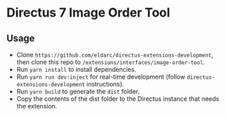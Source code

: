 # Directus 7 Image Order Tool

## Usage

- Clone `https://github.com/eldarc/directus-extensions-development`, then clone this repo to `/extensions/interfaces/image-order-tool`.
- Run `yarn install` to install dependencies.
- Run `yarn run dev:inject` for real-time development (follow `directus-extensions-development` instructions).
- Run `yarn build` to generate the `dist` folder.
- Copy the contents of the dist folder to the Directus instance that needs the extension.
